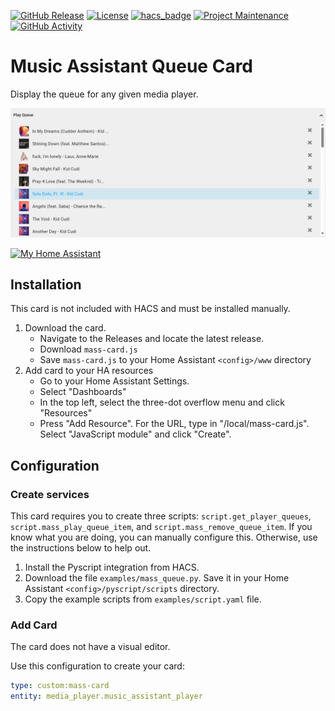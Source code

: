 [![GitHub Release](https://img.shields.io/github/release/droans/mass_card.svg?style=for-the-badge)](https://github.com/droans/mass_card/releases)
[![License](https://img.shields.io/github/license/droans/mass_card.svg?style=for-the-badge)](LICENSE)
[![hacs_badge](https://img.shields.io/badge/HACS-Default-blue.svg?style=for-the-badge)](https://github.com/hacs/default)
[![Project Maintenance](https://img.shields.io/badge/maintainer-droans-blue.svg?style=for-the-badge)](https://github.com/droans)
[![GitHub Activity](https://img.shields.io/github/last-commit/droans/mass_card?style=for-the-badge)](https://github.com/droans/mass_card/commits/main)

# Music Assistant Queue Card

Display the queue for any given media player.

![Queue Card Example](/static/queue_example.png)

[![My Home Assistant](https://my.home-assistant.io/badges/hacs_repository.svg)](https://my.home-assistant.io/redirect/hacs_repository/?repository=mass_card&owner=droans&category=Plugin)

## Installation

This card is not included with HACS and must be installed manually.

1. Download the card.
    - Navigate to the Releases and locate the latest release.
    - Download `mass-card.js`
    - Save `mass-card.js` to your Home Assistant `<config>/www` directory
2. Add card to your HA resources
    - Go to your Home Assistant Settings.
    - Select "Dashboards"
    - In the top left, select the three-dot overflow menu and click "Resources"
    - Press "Add Resource". For the URL, type in "/local/mass-card.js". Select "JavaScript module" and click "Create".

## Configuration

### Create services

This card requires you to create three scripts: `script.get_player_queues`, `script.mass_play_queue_item`, and `script.mass_remove_queue_item`.  If you know what you are doing, you can manually configure this. Otherwise, use the instructions below to help out.

1. Install the Pyscript integration from HACS.
2. Download the file `examples/mass_queue.py`. Save it in your Home Assistant `<config>/pyscript/scripts` directory.
3. Copy the example scripts from `examples/script.yaml` file. 

### Add Card

The card does not have a visual editor. 

Use this configuration to create your card:

```yaml
type: custom:mass-card
entity: media_player.music_assistant_player
```